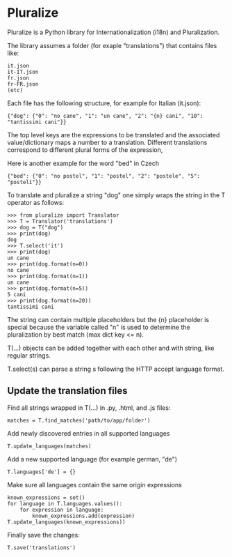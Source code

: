 # Pluralize

Pluralize is a Python library for Internationalization (i18n) and Pluralization.

The library assumes a folder (for exaple "translations") that contains files like:

```
it.json
it-IT.json
fr.json
fr-FR.json
(etc)
```

Each file has the following structure, for example for Italian (it.json):

```
{"dog": {"0": "no cane", "1": "un cane", "2": "{n} cani", "10": "tantissimi cani"}}
```

The top level keys are the expressions to be translated and the associated value/dictionary maps a number to a translation.
Different translations correspond to different plural forms of the expression,

Here is another example for the word "bed" in Czech

```
{"bed": {"0": "no postel", "1": "postel", "2": "postele", "5": "postelí"}}
```

To translate and pluralize a string "dog" one simply wraps the string in the T operator as follows:

```
>>> from pluralize import Translator
>>> T = Translator('translations')
>>> dog = T("dog")
>>> print(dog)
dog
>>> T.select('it')
>>> print(dog)
un cane
>>> print(dog.format(n=0))
no cane
>>> print(dog.format(n=1))
un cane
>>> print(dog.format(n=5))
5 cani
>>> print(dog.format(n=20))
tantissimi cani
```

The string can contain multiple placeholders but the {n} placeholder is special because
the variable called "n" is used to determine the pluralization by best match (max dict key <= n).

T(...) objects can be added together with each other and with string, like regular strings.

T.select(s) can parse a string s following the HTTP accept language format.

## Update the translation files

Find all strings wrapped in T(...) in .py, .html, and .js files:
```
matches = T.find_matches('path/to/app/folder')
```

Add newly discovered entries in all supported languages
```
T.update_languages(matches)
```

Add a new supported language (for example german, "de")

```
T.languages['de'] = {}
```

Make sure all languages contain the same origin expressions
```
known_expressions = set()
for language in T.languages.values():
    for expression in language:
        known_expressions.add(expression)
T.update_languages(known_expressions))
```

Finally save the changes:

```
T.save('translations')
```
